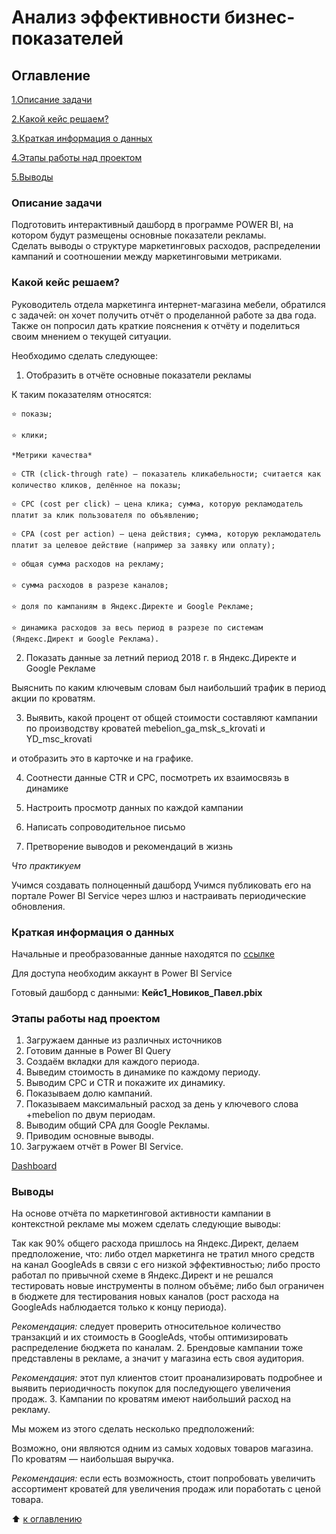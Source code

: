 # Анализ эффективности бизнес-показателей

## Оглавление

[1.Описание задачи](https://github.com/PavelNovikov888/portfolio/tree/master/%D0%98%D0%BD%D1%81%D1%82%D1%80%D1%83%D0%BC%D0%B5%D0%BD%D1%82%D1%8B%20%D0%90%D0%BD%D0%B0%D0%BB%D0%B8%D1%82%D0%B8%D0%BA%D0%B0%20%D0%B4%D0%B0%D0%BD%D0%BD%D1%8B%D1%85/PowerBI/%D0%90%D0%BD%D0%B0%D0%BB%D0%B8%D0%B7%20%D1%8D%D1%84%D1%84%D0%B5%D0%BA%D1%82%D0%B8%D0%B2%D0%BD%D0%BE%D1%81%D1%82%D0%B8%20%D0%B1%D0%B8%D0%B7%D0%BD%D0%B5%D1%81-%D0%BF%D0%BE%D0%BA%D0%B0%D0%B7%D0%B0%D1%82%D0%B5%D0%BB%D0%B5%D0%B9#%D0%BE%D0%BF%D0%B8%D1%81%D0%B0%D0%BD%D0%B8%D0%B5-%D0%B7%D0%B0%D0%B4%D0%B0%D1%87%D0%B8)

[2.Какой кейс решаем?](https://github.com/PavelNovikov888/portfolio/tree/master/%D0%98%D0%BD%D1%81%D1%82%D1%80%D1%83%D0%BC%D0%B5%D0%BD%D1%82%D1%8B%20%D0%90%D0%BD%D0%B0%D0%BB%D0%B8%D1%82%D0%B8%D0%BA%D0%B0%20%D0%B4%D0%B0%D0%BD%D0%BD%D1%8B%D1%85/PowerBI/%D0%90%D0%BD%D0%B0%D0%BB%D0%B8%D0%B7%20%D1%8D%D1%84%D1%84%D0%B5%D0%BA%D1%82%D0%B8%D0%B2%D0%BD%D0%BE%D1%81%D1%82%D0%B8%20%D0%B1%D0%B8%D0%B7%D0%BD%D0%B5%D1%81-%D0%BF%D0%BE%D0%BA%D0%B0%D0%B7%D0%B0%D1%82%D0%B5%D0%BB%D0%B5%D0%B9#%D0%BA%D0%B0%D0%BA%D0%BE%D0%B9-%D0%BA%D0%B5%D0%B9%D1%81-%D1%80%D0%B5%D1%88%D0%B0%D0%B5%D0%BC)

[3.Краткая информация о данных](https://github.com/PavelNovikov888/portfolio/tree/master/%D0%98%D0%BD%D1%81%D1%82%D1%80%D1%83%D0%BC%D0%B5%D0%BD%D1%82%D1%8B%20%D0%90%D0%BD%D0%B0%D0%BB%D0%B8%D1%82%D0%B8%D0%BA%D0%B0%20%D0%B4%D0%B0%D0%BD%D0%BD%D1%8B%D1%85/PowerBI/%D0%90%D0%BD%D0%B0%D0%BB%D0%B8%D0%B7%20%D1%8D%D1%84%D1%84%D0%B5%D0%BA%D1%82%D0%B8%D0%B2%D0%BD%D0%BE%D1%81%D1%82%D0%B8%20%D0%B1%D0%B8%D0%B7%D0%BD%D0%B5%D1%81-%D0%BF%D0%BE%D0%BA%D0%B0%D0%B7%D0%B0%D1%82%D0%B5%D0%BB%D0%B5%D0%B9#%D0%BA%D1%80%D0%B0%D1%82%D0%BA%D0%B0%D1%8F-%D0%B8%D0%BD%D1%84%D0%BE%D1%80%D0%BC%D0%B0%D1%86%D0%B8%D1%8F-%D0%BE-%D0%B4%D0%B0%D0%BD%D0%BD%D1%8B%D1%85)

[4.Этапы работы над проектом](https://github.com/PavelNovikov888/portfolio/tree/master/%D0%98%D0%BD%D1%81%D1%82%D1%80%D1%83%D0%BC%D0%B5%D0%BD%D1%82%D1%8B%20%D0%90%D0%BD%D0%B0%D0%BB%D0%B8%D1%82%D0%B8%D0%BA%D0%B0%20%D0%B4%D0%B0%D0%BD%D0%BD%D1%8B%D1%85/PowerBI/%D0%90%D0%BD%D0%B0%D0%BB%D0%B8%D0%B7%20%D1%8D%D1%84%D1%84%D0%B5%D0%BA%D1%82%D0%B8%D0%B2%D0%BD%D0%BE%D1%81%D1%82%D0%B8%20%D0%B1%D0%B8%D0%B7%D0%BD%D0%B5%D1%81-%D0%BF%D0%BE%D0%BA%D0%B0%D0%B7%D0%B0%D1%82%D0%B5%D0%BB%D0%B5%D0%B9#%D1%8D%D1%82%D0%B0%D0%BF%D1%8B-%D1%80%D0%B0%D0%B1%D0%BE%D1%82%D1%8B-%D0%BD%D0%B0%D0%B4-%D0%BF%D1%80%D0%BE%D0%B5%D0%BA%D1%82%D0%BE%D0%BC) 

[5.Выводы](https://github.com/PavelNovikov888/portfolio/tree/master/%D0%98%D0%BD%D1%81%D1%82%D1%80%D1%83%D0%BC%D0%B5%D0%BD%D1%82%D1%8B%20%D0%90%D0%BD%D0%B0%D0%BB%D0%B8%D1%82%D0%B8%D0%BA%D0%B0%20%D0%B4%D0%B0%D0%BD%D0%BD%D1%8B%D1%85/PowerBI/%D0%90%D0%BD%D0%B0%D0%BB%D0%B8%D0%B7%20%D1%8D%D1%84%D1%84%D0%B5%D0%BA%D1%82%D0%B8%D0%B2%D0%BD%D0%BE%D1%81%D1%82%D0%B8%20%D0%B1%D0%B8%D0%B7%D0%BD%D0%B5%D1%81-%D0%BF%D0%BE%D0%BA%D0%B0%D0%B7%D0%B0%D1%82%D0%B5%D0%BB%D0%B5%D0%B9#%D0%B2%D1%8B%D0%B2%D0%BE%D0%B4%D1%8B)


### Описание задачи

Подготовить  интерактивный дашборд в программе POWER BI, на котором будут размещены основные показатели рекламы.   
Сделать выводы о структуре маркетинговых расходов, распределении кампаний и соотношении между маркетинговыми метриками.


### Какой кейс решаем?

Руководитель отдела маркетинга интернет-магазина мебели, обратился с задачей: он хочет получить отчёт о проделанной работе за два года.   
Также он попросил дать краткие пояснения к отчёту и поделиться своим мнением о текущей ситуации.

Необходимо сделать следующее:

1. Отобразить в отчёте основные показатели рекламы

К таким показателям относятся:

    ⭐ показы;

    ⭐ клики;

    *Метрики качества*

    ⭐ CTR (click-through rate) — показатель кликабельности; считается как количество кликов, делённое на показы;

    ⭐ CPC (cost per click) — цена клика; сумма, которую рекламодатель платит за клик пользователя по объявлению;

    ⭐ CPA (cost per action) — цена действия; сумма, которую рекламодатель платит за целевое действие (например за заявку или оплату);

    ⭐ общая сумма расходов на рекламу;

    ⭐ сумма расходов в разрезе каналов;

    ⭐ доля по кампаниям в Яндекс.Директе и Google Рекламе;

    ⭐ динамика расходов за весь период в разрезе по системам (Яндекс.Директ и Google Реклама).

2. Показать данные за летний период 2018 г. в Яндекс.Директе и Google Рекламе

Выяснить по каким ключевым словам был наибольший трафик в период акции по кроватям.

3. Выявить, какой процент от общей стоимости составляют кампании по производству кроватей mebelion_ga_msk_s_krovati и YD_msc_krovati

и отобразить это в карточке и на графике.

4. Соотнести данные CTR и CPC, посмотреть их взаимосвязь в динамике

5. Настроить просмотр данных по каждой кампании

6. Написать сопроводительное письмо

7. Претворение выводов и рекомендаций в жизнь

*Что практикуем*

Учимся создавать полноценный дашборд
Учимся публиковать его на портале Power BI Service через шлюз и настраивать периодические обновления.

### Краткая информация о данных

Начальные и преобразованные данные находятся по [ссылке](https://app.powerbi.com/groups/70662ac0-a622-48b3-8c0d-e138647d0822/list)  

Для доступа необходим аккаунт в Power BI Service  

Готовый дашборд с данными:  **Кейс1_Новиков_Павел.pbix**

### Этапы работы над проектом
1. Загружаем данные из различных источников  
2. Готовим данные в Power BI Query  
3. Создаём вкладки для каждого периода.  
4. Выведим стоимость в динамике по каждому периоду.  
5. Выводим CPC и CTR и покажите их динамику.  
6. Показываем долю кампаний.  
7. Показываем максимальный расход за день у ключевого слова +mebelion по двум периодам.  
8. Выводим общий CPA для Google Рекламы.  
9. Приводим основные выводы.  
10. Загружаем отчёт в Power BI Service.  

[Dashboard](https://drive.google.com/drive/folders/1ipvvpFNVUzOXdAoVT39fptiLdVj6gA5R)

### Выводы

На основе отчёта по маркетинговой активности кампании в контекстной рекламе мы можем сделать следующие выводы:

Так как 90% общего расхода пришлось на Яндекс.Директ, делаем предположение, что:
либо отдел маркетинга не тратил много средств на канал GoogleAds в связи с его низкой эффективностью;
либо просто работал по привычной схеме в Яндекс.Директ и не решался тестировать новые инструменты в полном объёме;
либо был ограничен в бюджете для тестирования новых каналов (рост расхода на GoogleAds наблюдается только к концу периода).

*Рекомендация:* следует проверить относительное количество транзакций и их стоимость в GoogleAds, чтобы оптимизировать распределение бюджета по каналам.
2. Брендовые кампании тоже представлены в рекламе, а значит у магазина есть своя аудитория.


*Рекомендация:* этот пул клиентов стоит проанализировать подробнее и выявить периодичность покупок для последующего увеличения продаж.
3. Кампании по кроватям имеют наибольший расход на рекламу.

Мы можем из этого сделать несколько предположений:

Возможно, они являются одним из самых ходовых товаров магазина.
По кроватям — наибольшая выручка.

*Рекомендация:* если есть возможность, стоит попробовать увеличить ассортимент кроватей для увеличения продаж или поработать с ценой товара.

:arrow_up: [к оглавлению](https://github.com/PavelNovikov888/portfolio/tree/master/%D0%98%D0%BD%D1%81%D1%82%D1%80%D1%83%D0%BC%D0%B5%D0%BD%D1%82%D1%8B%20%D0%90%D0%BD%D0%B0%D0%BB%D0%B8%D1%82%D0%B8%D0%BA%D0%B0%20%D0%B4%D0%B0%D0%BD%D0%BD%D1%8B%D1%85/PowerBI/%D0%90%D0%BD%D0%B0%D0%BB%D0%B8%D0%B7%20%D1%8D%D1%84%D1%84%D0%B5%D0%BA%D1%82%D0%B8%D0%B2%D0%BD%D0%BE%D1%81%D1%82%D0%B8%20%D0%B1%D0%B8%D0%B7%D0%BD%D0%B5%D1%81-%D0%BF%D0%BE%D0%BA%D0%B0%D0%B7%D0%B0%D1%82%D0%B5%D0%BB%D0%B5%D0%B9#%D0%BE%D0%B3%D0%BB%D0%B0%D0%B2%D0%BB%D0%B5%D0%BD%D0%B8%D0%B5)
